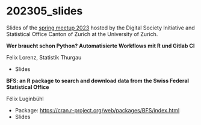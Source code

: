 # 202305_slides
Slides of the [spring meetup 2023](https://www.meetup.com/de-DE/adminr/events/293128972/) hosted by the Digital Society Initiative and Statistical Office Canton of Zurich at the University of Zurich.

**Wer braucht schon Python? Automatisierte Workflows mit R und Gitlab CI**  

Felix Lorenz, Statistik Thurgau
- Slides

**BFS: an R package to search and download data from the Swiss Federal Statistical Office**  

Félix Luginbühl
- Package: https://cran.r-project.org/web/packages/BFS/index.html
- Slides
